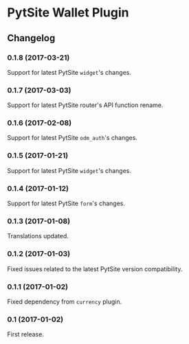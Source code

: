 # PytSite Wallet Plugin


## Changelog


### 0.1.8 (2017-03-21)
Support for latest PytSite `widget`'s changes.


### 0.1.7 (2017-03-03)
Support for latest PytSite router's API function rename.


### 0.1.6 (2017-02-08)
Support for latest PytSite `odm_auth`'s changes.


### 0.1.5 (2017-01-21)
Support for latest PytSite `widget`'s changes.


### 0.1.4 (2017-01-12)
Support for latest PytSite `form`'s changes.


### 0.1.3 (2017-01-08)
Translations updated.


### 0.1.2 (2017-01-03)
Fixed issues related to the latest PytSite version compatibility.


### 0.1.1 (2017-01-02)
Fixed dependency from `currency` plugin.


### 0.1 (2017-01-02)
First release.
